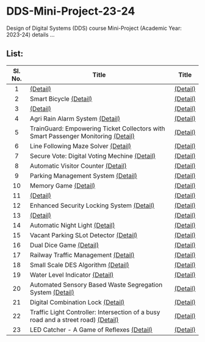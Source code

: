# DDS-Mini-Project-23-24
Design of Digital Systems (DDS) course Mini-Project (Academic Year: 2023-24) details ...

## List:

| Sl. No. | Title | Title |
| :---: | --- | --- |
| 1 | [(Detail)]() | [(Detail)]() |
| 2 | Smart Bicycle [(Detail)]() | [(Detail)]() |
| 3 | [(Detail)]() | [(Detail)]() |
| 4 | Agri Rain Alarm System [(Detail)]() | [(Detail)]() |
| 5 | TrainGuard: Empowering Ticket Collectors with Smart Passenger Monitoring [(Detail)]() | [(Detail)]() |
| 6 | Line Following Maze Solver [(Detail)]() | [(Detail)]() |
| 7 | Secure Vote: Digital Voting Mechine [(Detail)]() | [(Detail)]() |
| 8 | Automatic Visitor Counter [(Detail)](https://github.com/brcnitk/DDS-Mini-Project-23-24/tree/main/Team-2) | [(Detail)]() |
| 9 | Parking Management System [(Detail)]() | [(Detail)]() |
| 10 | Memory Game [(Detail)]() | [(Detail)]() |
| 11 | [(Detail)]() | [(Detail)]() |
| 12 | Enhanced Security Locking System [(Detail)]() | [(Detail)]() |
| 13 | [(Detail)]() | [(Detail)]() |
| 14 | Automatic Night Light [(Detail)]() | [(Detail)]() |
| 15 | Vacant Parking SLot Detector [(Detail)]() | [(Detail)]() |
| 16 | Dual Dice Game [(Detail)]() | [(Detail)]() |
| 17 | Railway Traffic Management [(Detail)]() | [(Detail)]() |
| 18 | Small Scale DES Algorithm [(Detail)]() | [(Detail)]() |
| 19 | Water Level Indicator [(Detail)]() | [(Detail)]() |
| 20 | Automated Sensory Based Waste Segregation System [(Detail)]() | [(Detail)]() |
| 21 | Digital Combination Lock [(Detail)]() | [(Detail)]() |
| 22 | Traffic Light Controller: Intersection of a busy road and a street road) [(Detail)]() | [(Detail)]() |
| 23 | LED Catcher - A Game of Reflexes [(Detail)]() | [(Detail)]() |
